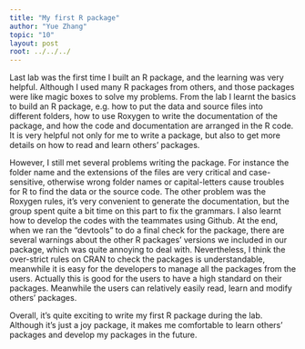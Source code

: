 ```yaml
---
title: "My first R package"
author: "Yue Zhang"
topic: "10"
layout: post
root: ../../../
---
```


Last lab was the first time I built an R package, and the learning was very helpful. Although I used many R packages from others, and those packages were like magic boxes to solve my problems. From the lab I learnt the basics to build an R package, e.g. how to put the data and source files into different folders, how to use Roxygen to write the documentation of the package, and how the code and documentation are arranged in the R code. It is very helpful not only for me to write a package, but also to get more details on how to read and learn others’ packages. 

However, I still met several problems writing the package. For instance the folder name and the extensions of the files are very critical and case-sensitive, otherwise wrong folder names or capital-letters cause troubles for R to find the data or the source code. The other problem was the Roxygen rules, it’s very convenient to generate the documentation, but the group spent quite a bit time on this part to fix the grammars. I also learnt how to develop the codes with the teammates using Github. At the end, when we ran the “devtools” to do a final check for the package, there are several warnings about the other R packages’ versions we included in our package, which was quite annoying to deal with. Nevertheless, I think the over-strict rules on CRAN to check the packages is understandable, meanwhile it is easy for the developers to manage all the packages from the users. Actually this is good for the users to have a high standard on their packages. Meanwhile the users can relatively easily read, learn and modify others’ packages. 

Overall, it’s quite exciting to write my first R package during the lab. Although it’s just a joy package, it makes me comfortable to learn others’ packages and develop my packages in the future.
